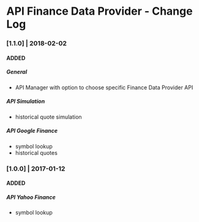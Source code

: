 # API Finance Data Provider - Change Log

### [1.1.0] | 2018-02-02
#### ADDED
##### General
+ API Manager with option to choose specific Finance Data Provider API

##### API Simulation
+ historical quote simulation

##### API Google Finance
+ symbol lookup
+ historical quotes

### [1.0.0] | 2017-01-12
#### ADDED
##### API Yahoo Finance
+ symbol lookup

